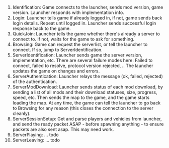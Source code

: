 1. Identification: Game connects to the launcher, sends mod version, game version. Launcher responds with implementation info.
2. Login: Launcher tells game if already logged in, if not, game sends back login details. Repeat until logged in. Launcher sends successful login response back to the game.
3. QuickJoin: Launcher tells the game whether there's already a server to connect to. If not, waits for the game to ask for something.
4. Browsing: Game can request the serverlist, or tell the launcher to connect. If so, jump to ServerIdentification.
5. ServerIdentification: Launcher sends game the server version, implementation, etc. There are several failure modes here: Failed to connect, failed to resolve, protocol version rejected, .. The launcher updates the game on changes and errors.
6. ServerAuthentication: Launcher relays the message (ok, failed, rejected) of the authentication.
7. ServerModDownload: Launcher sends status of each mod download, by sending a list of all mods and their download statuses, size, progress, speed, etc. Then sends the map to the game, and the game starts loading the map. At any time, the game can tell the launcher to go back to Browsing for any reason (this closes the connection to the server cleanly).
8. ServerSessionSetup: Get and parse players and vehicles from launcher, and send the ready packet ASAP - before spawning anything - to ensure packets are also sent asap. This may need work.
9. ServerPlaying: ... todo
10. ServerLeaving: ... todo
